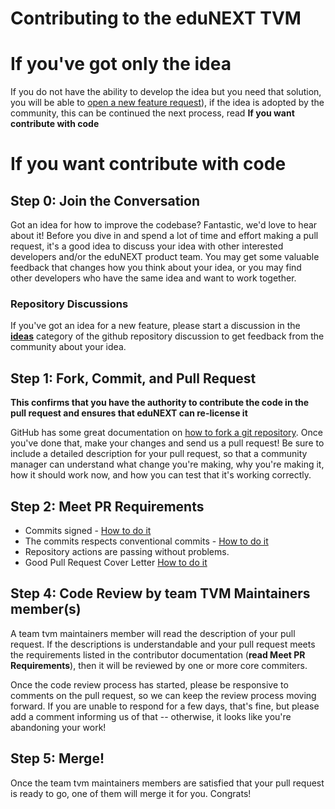 # Contributing to the eduNEXT TVM

# If you've got only the idea
If you do not have the ability to develop the idea but you need that solution, you will be able to [open a new feature request](https://github.com/eduNEXT/tvm/issues/new/choose)), if the idea is adopted by the community, this can be continued the next process, read __If you want contribute with code__

# If you want contribute with code
## Step 0: Join the Conversation
Got an idea for how to improve the codebase? Fantastic, we'd love to hear about it! Before you dive in and spend a lot of time and effort making a pull request, it's a good idea to discuss your idea with other interested developers and/or the eduNEXT product team. You may get some valuable feedback that changes how you think about your idea, or you may find other developers who have the same idea and want to work together.

### Repository Discussions
If you've got an idea for a new feature, please start a discussion in the [__ideas__](https://github.com/eduNEXT/tvm/discussions/categories/ideas) category of the github repository discussion to get feedback from the community about your idea.

## Step 1: Fork, Commit, and Pull Request
__This confirms that you have the authority to contribute the code in the pull request and ensures that eduNEXT can re-license it__

GitHub has some great documentation on [how to fork a git repository](https://docs.github.com/en/get-started/quickstart/fork-a-repo). Once you've done that, make your changes and send us a pull request! Be sure to include a detailed description for your pull request, so that a community manager can understand what change you're making, why you're making it, how it should work now, and how you can test that it's working correctly.

## Step 2: Meet PR Requirements
- Commits signed - [How to do it](https://docs.github.com/en/authentication/managing-commit-signature-verification/signing-commits)
- The commits respects conventional commits - [How to do it](https://www.conventionalcommits.org/en/v1.0.0/)
- Repository actions are passing without problems.
- Good Pull Request Cover Letter [How to do it](https://blog.alphasmanifesto.com/2016/07/11/how-to-create-a-good-pull-request/)

## Step 4: Code Review by team TVM Maintainers member(s)
A team tvm maintainers member will read the description of your pull request. If the descriptions is understandable and your pull request meets the requirements listed in the contributor documentation (__read Meet PR Requirements__), then it will be reviewed by one or more core commiters.

Once the code review process has started, please be responsive to comments on the pull request, so we can keep the review process moving forward. If you are unable to respond for a few days, that's fine, but please add a comment informing us of that -- otherwise, it looks like you're abandoning your work!

## Step 5: Merge!
Once the team tvm maintainers members are satisfied that your pull request is ready to go, one of them will merge it for you. Congrats!
